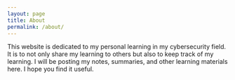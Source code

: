 ```yaml
---
layout: page
title: About
permalink: /about/
---
```


This website is dedicated to my personal learning in my cybersecurity field. It is to not only share my learning to others but also to keep track of my learning. I will be posting my notes, summaries, and other learning materials here. I hope you find it useful.
